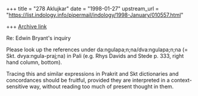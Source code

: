 +++
title = "278 Aklujkar"
date = "1998-01-27"
upstream_url = "https://list.indology.info/pipermail/indology/1998-January/010557.html"

+++
[Archive link](https://list.indology.info/pipermail/indology/1998-January/010557.html)

Re: Edwin Bryant's inquiry

Please look up the references under da:ngulapa;n;na/dva:ngulapa;n;na (=
Skt. dvya:ngula-praj;na) in Pali (e.g. Rhys Davids and Stede p. 333, right
hand column, bottom).

Tracing this and similar expressions in Prakrit and Skt dictionaries and
concordances should be fruitful, provided they are  interpreted in a
context-sensitive way, without reading too much of present thought in them.



